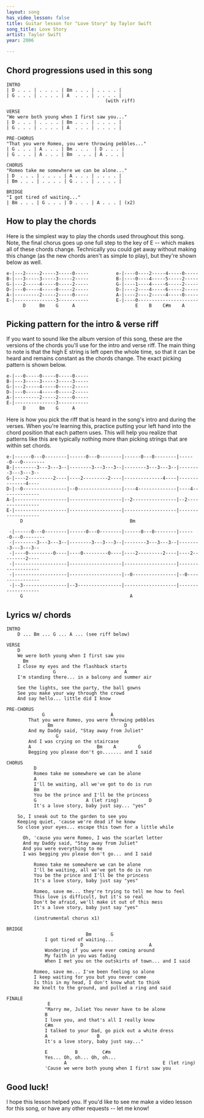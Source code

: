 ```yaml
---
layout: song
has_video_lesson: false
title: Guitar lesson for "Love Story" by Taylor Swift
song_title: Love Story
artist: Taylor Swift
year: 2006

---
```


## Chord progressions used in this song

    INTRO
    | D . . . | . . . . | Bm . . . | . . . . |
    | G . . . | . . . . | A  . . . | . . . . |
                                        (with riff)

    VERSE
    "We were both young when I first saw you..."
    | D . . . | . . . . | Bm . . . | . . . . |
    | G . . . | . . . . | A  . . . | . . . . |

    PRE-CHORUS
    "That you were Romeo, you were throwing pebbles..."
    | G . . . | A . . . | Bm . . .  | D . . . |
    | G . . . | A . . . | Bm  . . . | A . . . |

    CHORUS
    "Romeo take me somewhere we can be alone..."
    | D  . . . | . . . . | A . . . | . . . . |
    | Bm . . . | . . . . | G . . . | . . . . |

    BRIDGE
    "I got tired of waiting..."
    | Bm . . . | G . . . | D . . . | A . . . | (x2)

## How to play the chords

Here is the simplest way to play the chords used throughout this song. Note, the final chorus goes up one full step to the key of E -- which makes all of these chords change. Technically you could get away without making this change (as the new chords aren't as simple to play), but they're shown below as well.

    e-|---2-----2-----3-----0-----          e-|----0----2-----4-----0-----
    B-|---3-----3-----3-----2-----          B-|----0----4-----5-----2-----
    G-|---2-----4-----0-----2-----          G-|----1----4-----6-----2-----
    D-|---0-----4-----0-----2-----          D-|----2----4-----6-----2-----
    A-|---------2-----2-----0-----          A-|----2----2-----4-----0-----
    E-|---------------3-----------          E-|----0----------------------
          D     Bm    G     A                      E    B    C#m    A

## Picking pattern for the intro & verse riff

If you want to sound like the album version of this song, these are the versions of the chords you'll use for the intro and verse riff. The main thing to note is that the high E string is left open the whole time, so that it can be heard and remains constant as the chords change. The exact picking pattern is shown below.

    e-|---0-----0-----0-----0-----
    B-|---3-----3-----3-----3-----
    G-|---2-----4-----0-----2-----
    D-|---0-----4-----0-----2-----
    A-|---------2-----2-----0-----
    E-|---------------3-----------
          D     Bm    G     A

Here is how you pick the riff that is heard in the song's intro and during the verses. When you're learning this, practice putting your left hand into the chord position that each pattern uses. This will help you realize that patterns like this are typically nothing more than picking strings that are within set chords.

    e-|------0---0--------|------0---0--------|------0---0--------|------0---0--------
    B-|--------3---3---3--|--------3---3---3--|--------3---3---3--|--------3---3---3--
    G-|----2---------2----|----2---------2----|--------------4----|--------------4----
    D-|--0----------------|--0----------------|----4--------------|----4--------------
    A-|-------------------|-------------------|--2----------------|--2----------------
    E-|-------------------|-------------------|-------------------|-------------------
         D                                       Bm

     -|------0---0--------|------0---0--------|------0---0--------|------0---0--------
     -|--------3---3---3--|--------3---3---3--|--------3---3---3--|--------3---3---3--
     -|----0---------0----|----0---------0----|----2---------2----|----2---------2----
     -|-------------------|-------------------|-------------------|-------------------
     -|-------------------|-------------------|--0----------------|--0----------------
     -|--3----------------|--3----------------|-------------------|-------------------
         G                                       A

## Lyrics w/ chords

    INTRO
        D ... Bm ... G ... A ... (see riff below)

    VERSE
        D
        We were both young when I first saw you
          Bm
        I close my eyes and the flashback starts
                     G                         A
        I'm standing there... in a balcony and summer air

        See the lights, see the party, the ball gowns
        See you make your way through the crowd
        And say hello... little did I know

    PRE-CHORUS
                 G                        A
            That you were Romeo, you were throwing pebbles
                   Bm                          D
            And my Daddy said, "Stay away from Juliet"
                      G
            And I was crying on the staircase
            A                        Bm    A        G
            Begging you please don't go....... and I said

    CHORUS
              D
              Romeo take me somewhere we can be alone
              A
              I'll be waiting, all we've got to do is run
              Bm
              You be the prince and I'll be the princess
              G                  A (let ring)           D
              It's a love story, baby just say... "yes"

        So, I sneak out to the garden to see you
        Keeping quiet, 'cause we're dead if he knew
        So close your eyes... escape this town for a little while

          Oh, 'cause you were Romeo, I was the scarlet letter
          And my Daddy said, "Stay away from Juliet"
          And you were everything to me
          I was begging you please don't go... and I said

              Romeo take me somewhere we can be alone
              I'll be waiting, all we've got to do is run
              You be the prince and I'll be the princess
              It's a love story, baby just say "yes"

              Romeo, save me... they're trying to tell me how to feel
              This love is difficult, but it's so real
              Don't be afraid, we'll make it out of this mess
              It's a love story, baby just say "yes"

              (instrumental chorus x1)

    BRIDGE
                                 Bm       G
                  I got tired of waiting...
                               D                        A
                  Wondering if you were ever coming around
                  My faith in you was fading
                  When I met you on the outskirts of town... and I said

              Romeo, save me... I've been feeling so alone
              I keep waiting for you but you never come
              Is this in my head, I don't know what to think
              He knelt to the ground, and pulled a ring and said

    FINALE          
                   E
                  "Marry me, Juliet You never have to be alone
                  B
                  I love you, and that's all I really know
                  C#m
                  I talked to your Dad, go pick out a white dress
                  A                  B
                  It's a love story, baby just say..."

                  E          B         C#m
                  Yes... Oh, oh... Oh, oh...
                         A                                   E (let ring)
                  'Cause we were both young when I first saw you

## Good luck!

I hope this lesson helped you. If you'd like to see me make a video lesson for this song, or have any other requests -- let me know!

